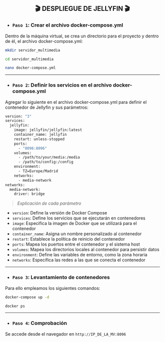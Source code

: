 <h2 align="center"> 🎬 DESPLIEGUE DE JELLYFIN 🎬 </h2>


- ### `Paso 1`: Crear el archivo docker-compose.yml
Dentro de la máquina virtual, se crea un directorio para el proyecto y dentro de él, el archivo docker-compose.yml:

```bash
mkdir servidor_multimedia
```

```bash
cd servidor_multimedia
```

```bash
nano docker-compose.yml
```

---

- ### `Paso 2`: Definir los servicios en el archivo docker-compose.yml
Agregar lo siguiente en el archivo docker-compose.yml para definir el contenedor de Jellyfin y sus parámetros:

```bash
version: "3"
services:
  jellyfin:
    image: jellyfin/jellyfin:latest
    container_name: jellyfin
    restart: unless-stopped
    ports:
      - "8096:8096"
    volumes:
      - /path/to/your/media:/media
      - /path/to/config:/config
    environment:
      - TZ=Europe/Madrid
    networks:
      - media-network
networks:
  media-network:
    driver: bridge
```

> *Explicación de cada parámetro*

- `version`: Define la versión de Docker Compose
- `services`: Define los servicios que se ejecutarán en contenedores
- `image`: Especifica la imagen de Docker que se utilizará para el contenedor
- `container_name`: Asigna un nombre personalizado al contenedor
- `restart`: Establece la política de reinicio del contenedor
- `ports`: Mapea los puertos entre el contenedor y el sistema host
- `volumes`: Mapea los directorios locales al contenedor para persistir datos
- `environment`: Define las variables de entorno, como la zona horaria
- `networks`: Especifica las redes a las que se conecta el contenedor

---

- ### `Paso 3`: Levantamiento de contenedores
Para ello empleamos los siguientes comandos: 

```bash
docker-compose up -d
```

```bash
docker ps
```

---

- ### `Paso 4`: Comprobación
Se accede desde el navegador en `http://IP_DE_LA_MV:8096`


